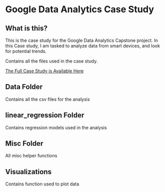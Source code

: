 # Google Data Analytics Case Study  

## What is this?  
This is the case study for the Google Data Analytics Capstone project. 
In this Case study, I am tasked to analyze data from smart devices, and look for potential trends.  
  
Contains all the files used in the case study.  

[The Full Case Study is Available Here](case-study-google-data-analytics-coursera)  

## Data Folder  
Contains all the csv files for the analysis  

## linear_regression Folder  
Contains regression models used in the analysis  

## Misc Folder  
All misc helper functions  

## Visualizations  
Contains function used to plot data  


